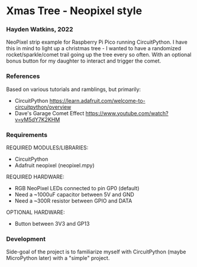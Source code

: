 # Xmas Tree - Neopixel style
### Hayden Watkins, 2022

NeoPixel strip example for Raspberry Pi Pico running CircuitPython. I have this in mind to light up a christmas tree - I wanted to have a randomized rocket/sparkle/comet trail going up the tree every so often. With an optional bonus button for my daughter to interact and trigger the comet.


### References

Based on various tutorials and ramblings, but primarily:
* CircuitPython https://learn.adafruit.com/welcome-to-circuitpython/overview
* Dave's Garage Comet Effect https://www.youtube.com/watch?v=yM5dY7K2KHM


### Requirements

REQUIRED MODULES/LIBRARIES:
* CircuitPython
* Adafruit neopixel (neopixel.mpy)

REQUIRED HARDWARE:
* RGB NeoPixel LEDs connected to pin GP0 (default)
* Need a ~1000uF capacitor between 5V and GND
* Need a ~300R resistor between GPIO and DATA

OPTIONAL HARDWARE:
* Button between 3V3 and GP13


### Development

Side-goal of the project is to familiarize myself with CircuitPython (maybe MicroPython later) with a "simple" project.
